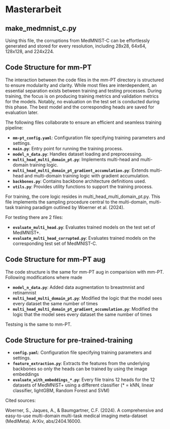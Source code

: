 # Masterarbeit
## make_medmnist_c.py
Using this file, the corruptions from MedMNIST-C can be effortlessly generated and stored for every resolution, including 28x28, 64x64, 128x128, and 224x224.
## Code Structure for mm-PT
The interaction between the code files in the mm-PT directory is structured to ensure modularity and clarity. While most files are interdependent, an essential separation exists between training and testing processes. During training, the focus is on producing training metrics and validation metrics for the models. Notably, no evaluation on the test set is conducted during this phase. The best model and the corresponding heads are saved for evaluation later.

The following files collaborate to ensure an efficient and seamless training pipeline:
- **`mm-pt_config.yaml`**: Configuration file specifying training parameters and settings.  
- **`main.py`**: Entry point for running the training process.  
- **`model_n_data.py`**: Handles dataset loading and preprocessing.  
- **`multi_head_multi_domain_pt.py`**: Implements multi-head and multi-domain training logic.  
- **`multi_head_multi_domain_pt_gradient_accumulation.py`**: Extends multi-head and multi-domain training logic with gradient accumulation.  
- **`backbones.py`**: Contains backbone architecture definitions used.  
- **`utils.py`**: Provides utility functions to support the training process.

For training, the core logic resides in multi_head_multi_domain_pt.py. This file implements the sampling procedure central to the multi-domain, multi-task training paradigm outlined by Woerner et al. (2024).

For testing there are 2 files: 
- **`evaluate_multi_head.py`**: Evaluates trained models on the test set of MedMNIST+.  
- **`evaluate_multi_head_corrupted.py`**: Evaluates trained models on the corresponding test set of MedMNIST-C.

## Code Structure for mm-PT aug
The code structure is the same for mm-PT aug in comparision with mm-PT. Following modifications where made

- **`model_n_data.py`**: Added data augmentation to breastmnist and retinamnist
- **`multi_head_multi_domain_pt.py`**: Modified the logic that the model sees every dataset the same number of times
- **`multi_head_multi_domain_pt_gradient_accumulation.py`**: Modified the logic that the model sees every dataset the same number of times

Testsing is the same to mm-PT.

## Code Structure for pre-trained-training
- **`config.yaml`**: Configuration file specifying training parameters and settings.  
- **`feature_extraction.py`**: Extracts the features from the underlying backbones so only the heads can be trained by using the image embeddings
- **`evaluate_with_embeddings_*.py`**: Every file trains 12 heads for the 12 datasets of MedMNIST+ using a different classifier (* = kNN, linear classifier, lightGBM, Random Forest and SVM)

Cited sources:

Woerner, S., Jaques, A., & Baumgartner, C.F. (2024). A comprehensive and easy-to-use multi-domain multi-task medical imaging meta-dataset (MedIMeta). ArXiv, abs/2404.16000.

